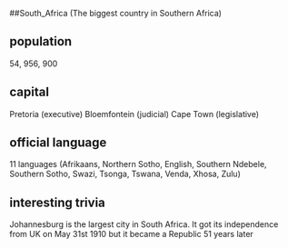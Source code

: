 ##South_Africa (The biggest country in Southern Africa)
## population
54, 956, 900

## capital
Pretoria (executive) 
Bloemfontein (judicial) 
Cape Town (legislative)
 
## official language
11 languages (Afrikaans, Northern Sotho, English, Southern Ndebele, Southern Sotho, Swazi, Tsonga, Tswana, Venda, Xhosa, Zulu)

## interesting trivia
Johannesburg is the largest city in South Africa. It got its independence from UK on May 31st 1910 but it became a Republic 51 years later


